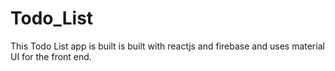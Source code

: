 # Todo_List
This Todo List app is built is built with reactjs and firebase and uses material UI for the front end.  
